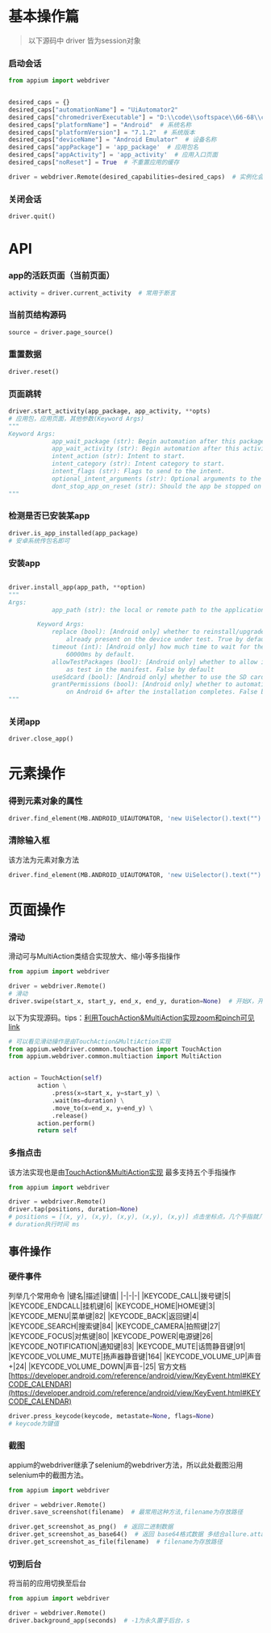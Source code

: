 # 基本操作篇
> 以下源码中 driver 皆为session对象
### 启动会话
```py
from appium import webdriver


desired_caps = {}
desired_caps["automationName"] = "UiAutomator2"
desired_caps["chromedriverExecutable"] = "D:\\code\\softspace\\66-68\\chromedriver.exe"
desired_caps["platformName"] = "Android"  # 系统名称
desired_caps["platformVersion"] = "7.1.2"  # 系统版本
desired_caps["deviceName"] = "Android Emulator"  # 设备名称
desired_caps["appPackage"] = 'app_package'  # 应用包名
desired_caps["appActivity"] = 'app_activity'  # 应用入口页面
desired_caps["noReset"] = True  # 不重置应用的缓存

driver = webdriver.Remote(desired_capabilities=desired_caps)  # 实例化会话
```

### 关闭会话
```python
driver.quit()
```

# API
### app的活跃页面（当前页面）
```python
activity = driver.current_activity  # 常用于断言
```
### 当前页结构源码
```python
source = driver.page_source()
```
### 重置数据
```python
driver.reset()
```
### 页面跳转
```python
driver.start_activity(app_package, app_activity, **opts)
# 应用包，应用页面，其他参数(Keyword Args)
"""
Keyword Args:
            app_wait_package (str): Begin automation after this package starts.
            app_wait_activity (str): Begin automation after this activity starts.
            intent_action (str): Intent to start.
            intent_category (str): Intent category to start.
            intent_flags (str): Flags to send to the intent.
            optional_intent_arguments (str): Optional arguments to the intent.
            dont_stop_app_on_reset (str): Should the app be stopped on reset?
"""
```
### 检测是否已安装某app
```python
driver.is_app_installed(app_package)
# 安卓系统传包名即可
```
### 安装app
```python

driver.install_app(app_path, **option)
"""
Args:
            app_path (str): the local or remote path to the application to install

        Keyword Args:
            replace (bool): [Android only] whether to reinstall/upgrade the package if it is
                already present on the device under test. True by default
            timeout (int): [Android only] how much time to wait for the installation to complete.
                60000ms by default.
            allowTestPackages (bool): [Android only] whether to allow installation of packages marked
                as test in the manifest. False by default
            useSdcard (bool): [Android only] whether to use the SD card to install the app. False by default
            grantPermissions (bool): [Android only] whether to automatically grant application permissions
                on Android 6+ after the installation completes. False by default
"""
```
### 关闭app
```python
driver.close_app()
```

# 元素操作

### 得到元素对象的属性
```python
driver.find_element(MB.ANDROID_UIAUTOMATOR, 'new UiSelector().text("")').get_attribute(name)  # name为属性名
```

### 清除输入框
该方法为元素对象方法
```python
driver.find_element(MB.ANDROID_UIAUTOMATOR, 'new UiSelector().text("")').clear()
```
# 页面操作
### 滑动
滑动可与MultiAction类结合实现放大、缩小等多指操作
```python
from appium import webdriver

driver = webdriver.Remote()
# 滑动
driver.swipe(start_x, start_y, end_x, end_y, duration=None)  # 开始X，开始Y，结束X，结束Y，执行时间ms
```
 以下为实现源码。tips：[利用TouchAction&MultiAction实现zoom和pinch可见link](https://www.jianshu.com/p/12662297b857)
```python
# 可以看见滑动操作是由TouchAction&MultiAction实现
from appium.webdriver.common.touchaction import TouchAction
from appium.webdriver.common.multiaction import MultiAction


action = TouchAction(self)
        action \
            .press(x=start_x, y=start_y) \
            .wait(ms=duration) \
            .move_to(x=end_x, y=end_y) \
            .release()
        action.perform()
        return self
```
### 多指点击
该方法实现也是由[TouchAction&MultiAction实现](https://www.jianshu.com/p/12662297b857)
最多支持五个手指操作
```python
from appium import webdriver

driver = webdriver.Remote()
driver.tap(positions, duration=None) 
# positions = [(x, y), (x,y), (x,y), (x,y), (x,y)] 点击坐标点，几个手指就几个元组
# duration执行时间 ms
```

## 事件操作

### 硬件事件
列举几个常用命令
|键名|描述|键值|
|-|-|-|
|KEYCODE_CALL|拨号键|5|
|KEYCODE_ENDCALL|挂机键|6|
|KEYCODE_HOME|HOME键|3|
|KEYCODE_MENU|菜单键|82|
|KEYCODE_BACK|返回键|4|
|KEYCODE_SEARCH|搜索键|84|
|KEYCODE_CAMERA|拍照键|27|
|KEYCODE_FOCUS|对焦键|80|
|KEYCODE_POWER|电源键|26|
|KEYCODE_NOTIFICATION|通知键|83|
|KEYCODE_MUTE|话筒静音键|91|
|KEYCODE_VOLUME_MUTE|扬声器静音键|164|
|KEYCODE_VOLUME_UP|声音+|24|
|KEYCODE_VOLUME_DOWN|声音-|25|
官方文档[https://developer.android.com/reference/android/view/KeyEvent.html#KEYCODE_CALENDAR](https://developer.android.com/reference/android/view/KeyEvent.html#KEYCODE_CALENDAR)
```python
driver.press_keycode(keycode, metastate=None, flags=None)
# keycode为键值
````

### 截图
appium的webdriver继承了selenium的webdriver方法，所以此处截图沿用selenium中的截图方法。
```python
from appium import webdriver

driver = webdriver.Remote()
driver.save_screenshot(filename)  # 最常用这种方法,filename为存放路径

driver.get_screenshot_as_png()  # 返回二进制数据
driver.get_screenshot_as_base64()  # 返回 base64格式数据 多结合allure.attach使用
driver.get_screenshot_as_file(filename)  # filename为存放路径

```
### 切到后台
将当前的应用切换至后台
```python
from appium import webdriver

driver = webdriver.Remote()
driver.background_app(seconds)  # -1为永久置于后台，s
```
